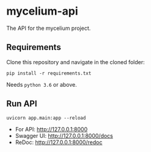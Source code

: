 # mycelium-api
The API for the mycelium project.

## Requirements
Clone this repository and navigate in the cloned folder:
```
pip install -r requirements.txt
```
Needs `python 3.6` or above.

## Run API 
```
uvicorn app.main:app --reload
```

* For API: http://127.0.0.1:8000
* Swagger UI: http://127.0.0.1:8000/docs
* ReDoc: http://127.0.0.1:8000/redoc